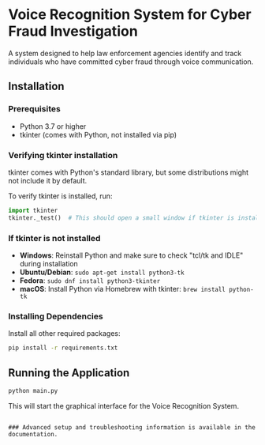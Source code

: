 # Voice Recognition System for Cyber Fraud Investigation

A system designed to help law enforcement agencies identify and track individuals who have committed cyber fraud through voice communication.

## Installation

### Prerequisites

- Python 3.7 or higher
- tkinter (comes with Python, not installed via pip)

### Verifying tkinter installation

tkinter comes with Python's standard library, but some distributions might not include it by default.

To verify tkinter is installed, run:

```python
import tkinter
tkinter._test()  # This should open a small window if tkinter is installed
```

### If tkinter is not installed

- **Windows**: Reinstall Python and make sure to check "tcl/tk and IDLE" during installation
- **Ubuntu/Debian**: `sudo apt-get install python3-tk`
- **Fedora**: `sudo dnf install python3-tkinter`
- **macOS**: Install Python via Homebrew with tkinter: `brew install python-tk`

### Installing Dependencies

Install all other required packages:

```bash
pip install -r requirements.txt
```

## Running the Application

```bash
python main.py
```

This will start the graphical interface for the Voice Recognition System.
```

### Advanced setup and troubleshooting information is available in the documentation.
